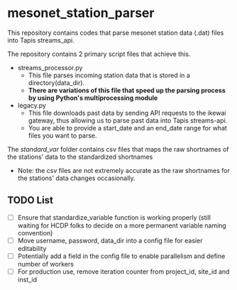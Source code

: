 # mesonet_station_parser

This repository contains codes that parse mesonet station data (.dat) files into Tapis streams_api.

The repository contains 2 primary script files that achieve this.
- streams_processor.py
  - This file parses incoming station data that is stored in a directory(data_dir).
  - **There are variations of this file that speed up the parsing process by using Python's multiprocessing module**
- legacy.py
  - This file downloads past data by sending API requests to the ikewai gateway, thus allowing us to parse past data into Tapis streams-api.
  - You are able to provide a start_date and an end_date range for what files you want to parse.
 
The *standard_var* folder contains csv files that maps the raw shortnames of the stations' data to the standardized shortnames
- Note: the csv files are not extremely accurate as the raw shortnames for the stations' data changes occasionally.


## TODO List
- [ ] Ensure that standardize_variable function is working properly (still waiting for HCDP folks to decide on a more permanent variable naming convention)
- [ ] Move username, password, data_dir into a config file for easier editability
- [ ] Potentially add a field in the config file to enable parallelism and define number of workers
- [ ] For production use, remove iteration counter from project_id, site_id and inst_id
